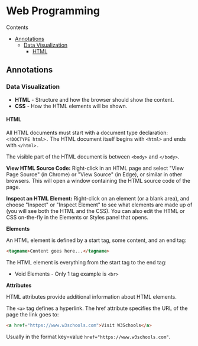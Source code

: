 # Web Programming
Contents
* [Annotations](#Annotations)
	* [Data Visualization](#Data-Visualization)	
		* [HTML](#HTML)
## Annotations
### Data Visualization

* **HTML** - Structure and how the browser should show the content.
* **CSS** - How the HTML elements will be shown.

#### HTML

All HTML documents must start with a document type declaration: `<!DOCTYPE html>.`
The HTML document itself begins with `<html>` and ends with `</html>.`

The visible part of the HTML document is between `<body>` and `</body>`.

**View HTML Source Code:**
Right-click in an HTML page and select "View Page Source" (in Chrome) or "View Source" (in Edge), or similar in other browsers. This will open a window containing the HTML source code of the page.

**Inspect an HTML Element:**
Right-click on an element (or a blank area), and choose "Inspect" or "Inspect Element" to see what elements are made up of (you will see both the HTML and the CSS). You can also edit the HTML or CSS on-the-fly in the Elements or Styles panel that opens.

**Elements**

An HTML element is defined by a start tag, some content, and an end tag:

```html
<tagname>Content goes here...</tagname>
```

The HTML element is everything from the start tag to the end tag:

* Void Elements - Only 1 tag example is `<br>`

**Attributes**

HTML attributes provide additional information about HTML elements.

The `<a>` tag defines a hyperlink. The href attribute specifies the URL of the page the link goes to:
```html
<a href="https://www.w3schools.com">Visit W3Schools</a>
```

Usually in the format key=value `href="https://www.w3schools.com"`.